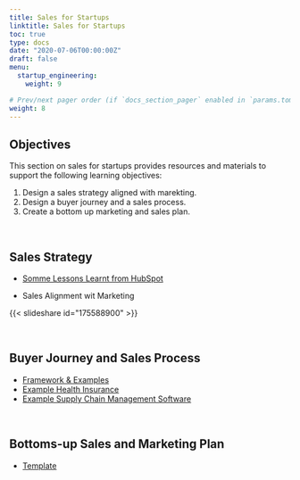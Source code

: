 ```yaml
---
title: Sales for Startups
linktitle: Sales for Startups
toc: true
type: docs
date: "2020-07-06T00:00:00Z"
draft: false
menu:
  startup_engineering:
    weight: 9

# Prev/next pager order (if `docs_section_pager` enabled in `params.toml`)
weight: 8
---
```


## Objectives

This section on sales for startups provides resources and materials to support the following learning objectives:
1. Design a sales strategy aligned with marekting.
2. Design a buyer journey and a sales process.
3. Create a bottom up marketing and sales plan.


<br/>

## Sales Strategy

* [Somme Lessons Learnt from HubSpot](https://thinkgrowth.org/10-sales-leadership-lessons-from-10-years-at-hubspot-21977628727a#.r2iekg6p4)

* Sales Alignment wit Marketing

{{< slideshare id="175588900" >}}


<br/>

## Buyer Journey and Sales Process

* [Framework & Examples](https://www.dropbox.com/s/xzyrhnsl007uscx/Buyer%20Journey%20and%20Sales%20Process%20Frameworks%20and%20Examples.pptx?dl=0)
* [Example Health Insurance](https://www.dropbox.com/s/8a7n7t08odzpac5/Health%20Insurance%20Customer%20Journey%20Map.png?dl=0)
* [Example Supply Chain Management Software](https://www.dropbox.com/s/z31o0yn3afbh1xr/Lyftz%20Supply%20Chain%20Management%20Software%20Buying%20Journey.pdf?dl=0)

<br/>

## Bottoms-up Sales and Marketing Plan

* [Template](https://www.dropbox.com/s/ccplac3ba34bhig/Bottoms%20Up%20Sales%20and%20Marketing%20Plan%20Template.xlsx?dl=0)
